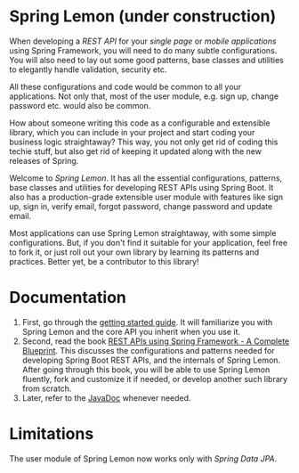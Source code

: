 # Spring Lemon (under construction)

When developing a *REST API* for your *single page* or *mobile applications* using Spring Framework, you will need to do many subtle configurations. You will also need to lay out some good patterns, base classes and utilities to elegantly handle validation, security etc.

All these configurations and code would be common to all your applications. Not only that, most of the user module, e.g. sign up, change password etc. would also be common.

How about someone writing this code as a configurable and extensible library, which you can include in your project and start coding your business logic straightaway? This way, you not only get rid of coding this techie stuff, but also get rid of keeping it updated along with the new releases of Spring.

Welcome to *Spring Lemon*. It has all the essential configurations, patterns, base classes and utilities for developing REST APIs using Spring Boot. It also has a production-grade extensible user module with features like sign up, sign in, verify email, forgot password, change password and update email.

Most applications can use Spring Lemon straightaway, with some simple configurations. But, if you don't find it suitable for your application, feel free to fork it, or just roll out your own library by learning its patterns and practices. Better yet, be a contributor to this library!

# Documentation

1. First, go through the [getting started guide](https://www.gitbook.com/book/sanjay/spring-lemon-getting-started). It will familiarize you with Spring Lemon and the core API you inherit when you use it. 
2. Second, read the book [REST APIs using Spring Framework - A Complete Blueprint](https://www.gitbook.com/book/sanjay/spring-lemon-getting-started). This discusses the configurations and patterns needed for developing Spring Boot REST APIs, and the internals of Spring Lemon. After going through this book, you will be able to use Spring Lemon fluently, fork and customize it if needed, or develop another such library from scratch.
3. Later, refer to the [JavaDoc](https://www.gitbook.com/book/sanjay/spring-lemon-getting-started) whenever needed.
 
# Limitations

The user module of Spring Lemon now works only with *Spring Data JPA*.
